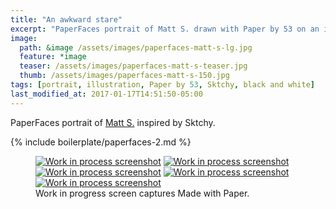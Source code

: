 ```yaml
---
title: "An awkward stare"
excerpt: "PaperFaces portrait of Matt S. drawn with Paper by 53 on an iPad."
image: 
  path: &image /assets/images/paperfaces-matt-s-lg.jpg 
  feature: *image
  teaser: /assets/images/paperfaces-matt-s-teaser.jpg
  thumb: /assets/images/paperfaces-matt-s-150.jpg
tags: [portrait, illustration, Paper by 53, Sktchy, black and white]
last_modified_at: 2017-01-17T14:51:50-05:00
---
```


PaperFaces portrait of [Matt S.](http://sktchy.com/4SI2jH) inspired by Sktchy.

{% include boilerplate/paperfaces-2.md %}

<figure class="third">
	<a href="{{ site.url }}/assets/images/paperfaces-matt-s-process-1-lg.jpg"><img src="{{ site.url }}/assets/images/paperfaces-matt-s-process-1-600.jpg" alt="Work in process screenshot"></a>
	<a href="{{ site.url }}/assets/images/paperfaces-matt-s-process-2-lg.jpg"><img src="{{ site.url }}/assets/images/paperfaces-matt-s-process-2-600.jpg" alt="Work in process screenshot"></a>
	<a href="{{ site.url }}/assets/images/paperfaces-matt-s-process-3-lg.jpg"><img src="{{ site.url }}/assets/images/paperfaces-matt-s-process-3-600.jpg" alt="Work in process screenshot"></a>
	<a href="{{ site.url }}/assets/images/paperfaces-matt-s-process-4-lg.jpg"><img src="{{ site.url }}/assets/images/paperfaces-matt-s-process-4-600.jpg" alt="Work in process screenshot"></a>
	<a href="{{ site.url }}/assets/images/paperfaces-matt-s-process-5-lg.jpg"><img src="{{ site.url }}/assets/images/paperfaces-matt-s-process-5-600.jpg" alt="Work in process screenshot"></a>
	<figcaption>Work in progress screen captures Made with Paper.</figcaption>
</figure>
